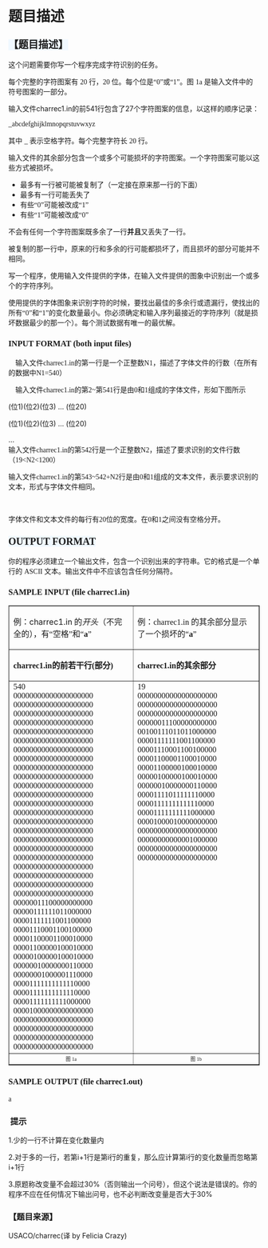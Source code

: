 # 题目描述


<h3>
<span style="font-family:sans-serif;font-size:20px;font-weight:bold;background-color:aliceblue;">【题目描述】</span>
</h3>
<p>
这个问题需要你写一个程序完成字符识别的任务。
</p>
<p>
每个完整的字符图案有 <span style="font-family:&#39;Times New Roman&#39;;">20 </span>行，<span style="font-family:&#39;Times New Roman&#39;;">20 </span>位。每个位是<span style="font-family:&#39;Times New Roman&#39;;">“0”</span>或<span style="font-family:&#39;Times New Roman&#39;;">“1”</span>。图 <span style="font-family:&#39;Times New Roman&#39;;">1a 是</span>输入文件中的符号图案的一部分。
</p>
<p>
输入文件charrec1.in的前541行包含了27个字符图案的信息，以这样的顺序记录：
</p>
<p>
<span style="font-family:&#39;Times New Roman&#39;;">_abcdefghijklmnopqrstuvwxyz</span> 
</p>
<p>
其中 <span style="font-family:&#39;Times New Roman&#39;;">_ </span>表示空格字符。每个完整字符长 <span style="font-family:&#39;Times New Roman&#39;;">20 </span>行。
</p>
<p>
输入文件的其余部分包含一个或多个可能损坏的字符图案。一个字符图案可能以这些方式被损坏。
</p>
<ul>
<li>
最多有一行被可能被复制了（一定接在原来那一行的下面）
</li>
<li>
最多有一行可能丢失了
</li>
<li>
有些<span style="font-family:&#39;Times New Roman&#39;;">“0”</span>可能被改成<span style="font-family:&#39;Times New Roman&#39;;">“1”</span> 
</li>
<li>
有些<span style="font-family:&#39;Times New Roman&#39;;">“1”</span>可能被改成<span style="font-family:&#39;Times New Roman&#39;;">“0”</span> 
</li>
</ul>
<p>
不会有任何一个字符图案既多余了一行<b>并且</b>又丢失了一行。
</p>
<p>
被复制的那一行中，原来的行和多余的行可能都损坏了，而且损坏的部分可能并不相同。
</p>
<p>
写一个程序，使用输入文件提供的字体，在输入文件提供的图象中识别出一个或多个的字符序列。
</p>
<p>
使用提供的字体图象来识别字符的时候，要找出最佳的多余行或遗漏行，使找出的所有<span style="font-family:&#39;Times New Roman&#39;;">“0”</span>和<span style="font-family:&#39;Times New Roman&#39;;">“1”</span>的变化数量最小。你必须确定和输入序列最接近的字符序列（就是损坏数据最少的那一个）。每个测试数据有唯一的最优解。
</p>
<h3>
<span style="font-family:&#39;Times New Roman&#39;;">INPUT FORMAT (both input files)</span> 
</h3>
<p>
<span style="font-family:&#39;Times New Roman&#39;;">    输入文件charrec1.in的第一行是一个正整数N1，描述了字体文件的行数（在所有的数据中N1=540）</span> 
</p>
<p>
<span style="font-family:&#39;Times New Roman&#39;;">    输入文件charrec1.in的第2~第541行是由0和1组成的字体文件，形如下图所示</span> 
</p>
<p>
<span style="font-family:&#39;Times New Roman&#39;;"> </span> 
</p>
<p>
(位1)(位2)(位3) ... (位20)
</p>
<p>
(位1)(位2)(位3) ... (位20)
</p>
<p>
...<span style="font-family:&#39;Times New Roman&#39;;"><br/>
</span><span style="font-family:&#39;Times New Roman&#39;;">输入文件charrec1.in的第542行是一个正整数N2，描述了要求识别的文件行数（19&lt;N2&lt;1200）</span> 
</p>
<p>
<span style="font-family:&#39;Times New Roman&#39;;">输入文件charrec1.in的第543~542+N2行是由0和1组成的文本文件，表示要求识别的文本，形式与字体文件相同。</span> 
</p>
<p>
<br/>
</p>
<p>
字体文件和文本文件的每行有<span style="font-family:&#39;Times New Roman&#39;;">20</span>位的宽度。在<span style="font-family:&#39;Times New Roman&#39;;">0</span>和<span style="font-family:&#39;Times New Roman&#39;;">1</span>之间没有空格分开。
</p>
<h3>
<span style="font-family:&#39;Times New Roman&#39;;background-color:#F0F8FF;font-size:20px;font-weight:bold;line-height:25px;">OUTPUT FORMAT</span> 
</h3>
<p>
你的程序必须建立一个输出文件，包含一个识别出来的字符串。它的格式是一个单行的 <span style="font-family:&#39;Times New Roman&#39;;">ASCII </span>文本。输出文件中不应该包含任何分隔符。
</p>
<h3>
<span style="font-family:&#39;Times New Roman&#39;;">SAMPLE INPUT (file charrec1.in)</span> 
</h3>
<table border="1" cellspacing="1" cellpadding="7" width="491">
<tbody>
<tr>
<td valign="top" width="232">
<p>
例：charrec1.in<span style="font-family:&#39;Times New Roman&#39;;"> </span>的<i>开头</i>（不完全的），有<span style="font-family:&#39;Times New Roman&#39;;">“</span>空格<span style="font-family:&#39;Times New Roman&#39;;">”</span>和<span style="font-family:&#39;Times New Roman&#39;;">“<b>a</b>”</span> 
</p>
</td>
<td valign="top">
<p>
例：<span style="font-family:&#39;Times New Roman&#39;;">charrec1.in 的其余部分</span>显示了一个损坏的<span style="font-family:&#39;Times New Roman&#39;;">“<b>a</b>”</span> 
</p>
</td>
</tr>
<tr>
<td valign="top" width="232">
<span style="font-family:&#39;Times New Roman&#39;;"><b> </b></span> 
<p>
<span style="font-family:&#39;Times New Roman&#39;;"><b>charrec1.in的前若干行(部分)</b></span> 
</p>
</td>
<td valign="top">
<b> </b> 
<p>
<b><span style="font-family:&#39;Times New Roman&#39;;">charrec1.in的其余部分</span></b> 
</p>
</td>
</tr>
<tr>
<td valign="top" width="232">
<span style="font-family:&#39;Times New Roman&#39;;">540<br/>
00000000000000000000<br/>
00000000000000000000<br/>
00000000000000000000<br/>
00000000000000000000<br/>
00000000000000000000<br/>
00000000000000000000<br/>
00000000000000000000<br/>
00000000000000000000<br/>
00000000000000000000<br/>
00000000000000000000<br/>
00000000000000000000<br/>
00000000000000000000<br/>
00000000000000000000<br/>
00000000000000000000<br/>
00000000000000000000<br/>
00000000000000000000<br/>
00000000000000000000<br/>
00000000000000000000<br/>
00000000000000000000<br/>
00000000000000000000<br/>
00000000000000000000<br/>
00000000000000000000<br/>
00000000000000000000<br/>
00000011100000000000<br/>
00000111111011000000<br/>
00001111111001100000<br/>
00001110001100100000<br/>
00001100001100010000<br/>
00001100000100010000<br/>
00000100000100010000<br/>
00000010000000110000<br/>
00000001000001110000<br/>
00001111111111110000<br/>
00001111111111110000<br/>
00001111111111000000<br/>
00001000000000000000<br/>
00000000000000000000<br/>
00000000000000000000<br/>
00000000000000000000<br/>
00000000000000000000</span> 
</td>
<td valign="top">
<span style="font-family:&#39;Times New Roman&#39;;">19<br/>
00000000000000000000<br/>
00000000000000000000<br/>
00000000000000000000<br/>
00000011100000000000<br/>
00100111011011000000<br/>
00001111111001100000<br/>
00001110001100100000<br/>
00001100001100010000<br/>
00001100000100010000<br/>
00000100000100010000<br/>
00000010000000110000<br/>
00001111011111110000<br/>
00001111111111110000<br/>
00001111111111000000<br/>
00001000010000000000<br/>
00000000000000000000<br/>
00000000000001000000<br/>
00000000000000000000<br/>
00000000000000000000</span> 
</td>
</tr>
<tr align="middle">
<td width="232">
<span style="font-size:x-small;">图 </span><span style="font-family:&#39;Times New Roman&#39;;font-size:x-small;">1a</span> 
</td>
<td>
<span style="font-size:x-small;">图 </span><span style="font-family:&#39;Times New Roman&#39;;font-size:x-small;">1b</span> 
</td>
</tr>
</tbody>
</table>
<h3>
<span style="font-family:&#39;Times New Roman&#39;;">SAMPLE OUTPUT (file charrec1.out)</span> 
</h3>
<pre><span style="font-family:&#39;Times New Roman&#39;;">a</span></pre>
<h3>
 提示
</h3>
<p>
1.少的一行不计算在变化数量内
</p>
<p>
2.对于多的一行，若第i+1行是第i行的重复，那么应计算第i行的变化数量而忽略第i+1行
</p>
<p>
3.原题称改变量不会超过30%（否则输出一个问号），但这个说法是错误的。你的程序不应在任何情况下输出问号，也不必判断改变量是否大于30%
</p>
<h3>
【题目来源】
</h3>
<p>
USACO/charrec(译 by Felicia Crazy)
</p>
